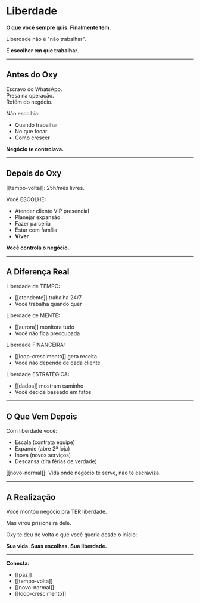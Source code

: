 # Liberdade

**O que você sempre quis. Finalmente tem.**

Liberdade não é "não trabalhar".

É **escolher em que trabalhar**.

---

## Antes do Oxy

Escravo do WhatsApp.  
Presa na operação.  
Refém do negócio.

Não escolhia:
- Quando trabalhar
- No que focar
- Como crescer

**Negócio te controlava.**

---

## Depois do Oxy

[[tempo-volta]]: 25h/mês livres.

Você ESCOLHE:
- Atender cliente VIP presencial
- Planejar expansão
- Fazer parceria
- Estar com família
- **Viver**

**Você controla o negócio.**

---

## A Diferença Real

Liberdade de TEMPO:
- [[atendente]] trabalha 24/7
- Você trabalha quando quer

Liberdade de MENTE:
- [[aurora]] monitora tudo
- Você não fica preocupada

Liberdade FINANCEIRA:
- [[loop-crescimento]] gera receita
- Você não depende de cada cliente

Liberdade ESTRATÉGICA:
- [[dados]] mostram caminho
- Você decide baseado em fatos

---

## O Que Vem Depois

Com liberdade você:
- Escala (contrata equipe)
- Expande (abre 2ª loja)
- Inova (novos serviços)
- Descansa (tira férias de verdade)

[[novo-normal]]: Vida onde negócio te serve, não te escraviza.

---

## A Realização

Você montou negócio pra TER liberdade.

Mas virou prisioneira dele.

Oxy te deu de volta o que você queria desde o início:

**Sua vida. Suas escolhas. Sua liberdade.**

---

**Conecta:**
- [[paz]]
- [[tempo-volta]]
- [[novo-normal]]
- [[loop-crescimento]]
